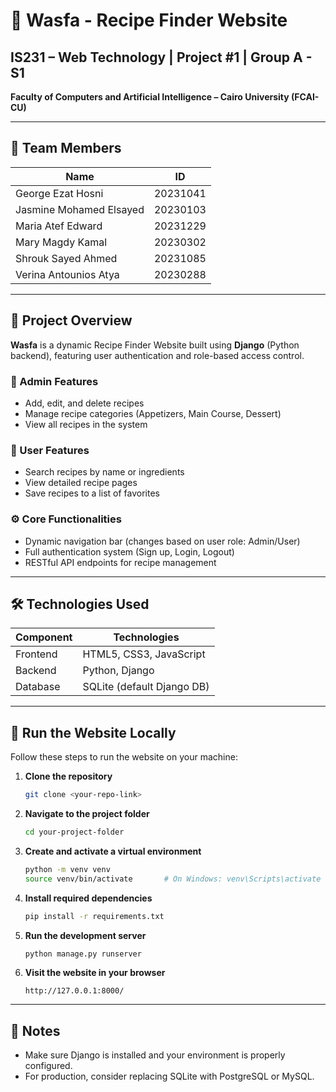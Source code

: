 # 🥘 Wasfa - Recipe Finder Website

## IS231 – Web Technology | Project #1 | Group A - S1  
**Faculty of Computers and Artificial Intelligence – Cairo University (FCAI-CU)**

---

## 👥 Team Members

| Name                    | ID       |
|-------------------------|----------|
| George Ezat Hosni       | 20231041 |
| Jasmine Mohamed Elsayed | 20230103 |
| Maria Atef Edward       | 20231229 |
| Mary Magdy Kamal        | 20230302 |
| Shrouk Sayed Ahmed      | 20231085 |
| Verina Antounios Atya   | 20230288 |

---

## 📖 Project Overview

**Wasfa** is a dynamic Recipe Finder Website built using **Django** (Python backend), featuring user authentication and role-based access control.

### 🔐 Admin Features
- Add, edit, and delete recipes
- Manage recipe categories (Appetizers, Main Course, Dessert)
- View all recipes in the system

### 👤 User Features
- Search recipes by name or ingredients
- View detailed recipe pages
- Save recipes to a list of favorites

### ⚙️ Core Functionalities
- Dynamic navigation bar (changes based on user role: Admin/User)
- Full authentication system (Sign up, Login, Logout)
- RESTful API endpoints for recipe management

---

## 🛠 Technologies Used

| Component | Technologies             |
|-----------|--------------------------|
| Frontend  | HTML5, CSS3, JavaScript  |
| Backend   | Python, Django           |
| Database  | SQLite (default Django DB) |

---

## 🚀 Run the Website Locally

Follow these steps to run the website on your machine:

1. **Clone the repository**
   ```bash
   git clone <your-repo-link>
   ```

2. **Navigate to the project folder**
   ```bash
   cd your-project-folder
   ```

3. **Create and activate a virtual environment**
   ```bash
   python -m venv venv
   source venv/bin/activate       # On Windows: venv\Scripts\activate
   ```

4. **Install required dependencies**
   ```bash
   pip install -r requirements.txt
   ```

5. **Run the development server**
   ```bash
   python manage.py runserver
   ```

6. **Visit the website in your browser**
   ```
   http://127.0.0.1:8000/
   ```

---

## 📌 Notes
- Make sure Django is installed and your environment is properly configured.
- For production, consider replacing SQLite with PostgreSQL or MySQL.
